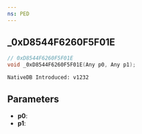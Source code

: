 ```yaml
---
ns: PED
---
```

## _0xD8544F6260F5F01E

```c
// 0xD8544F6260F5F01E
void _0xD8544F6260F5F01E(Any p0, Any p1);
```

```
NativeDB Introduced: v1232
```

## Parameters
* **p0**:
* **p1**:
